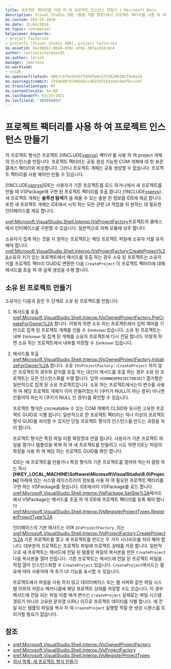 ```yaml
---
title: 프로젝트 팩터리를 사용 하 여 프로젝트 인스턴스 만들기 | Microsoft Docs
description: Visual Studio IDE (통합 개발 환경)에서 프로젝트 팩터리를 사용 하 여 프로젝트 클래스 인스턴스를 만드는 방법에 대해 알아봅니다.
ms.custom: SEO-VS-2020
ms.date: 11/04/2016
ms.topic: conceptual
helpviewer_keywords:
- project factories
- projects [Visual Studio SDK], project factories
ms.assetid: 94c90012-8669-459c-af8e-307ac242c8c4
author: leslierichardson95
ms.author: lerich
manager: jmartens
ms.workload:
- vssdk
ms.openlocfilehash: 40b7c3fbe5b5b7fd59fe0e57376290181f3e9a20
ms.sourcegitcommit: f2916d8fd296b92cc402597d1d1eecda4f6cccbf
ms.translationtype: MT
ms.contentlocale: ko-KR
ms.lasthandoff: 03/25/2021
ms.locfileid: "105056803"
---
```

# <a name="create-project-instances-by-using-project-factories"></a>프로젝트 팩터리를 사용 하 여 프로젝트 인스턴스 만들기
의 프로젝트 형식은 프로젝트 [!INCLUDE[vsprvs](../../code-quality/includes/vsprvs_md.md)] *팩터리* 를 사용 하 여 project 개체의 인스턴스를 만듭니다. 프로젝트 팩터리는 공동 생성 가능한 COM 개체에 대 한 표준 클래스 팩터리와 비슷합니다. 그러나 프로젝트 개체는 공동 생성할 수 없습니다. 프로젝트 팩터리를 사용 해야만 만들 수 있습니다.

 [!INCLUDE[vsprvs](../../code-quality/includes/vsprvs_md.md)]IDE는 사용자가 기존 프로젝트를 로드 하거나에서 새 프로젝트를 만들 때 VSPackage에 구현 된 프로젝트 팩터리를 호출 합니다 [!INCLUDE[vsprvs](../../code-quality/includes/vsprvs_md.md)] . 새 프로젝트 개체는 **솔루션 탐색기** 을 채울 수 있는 충분 한 정보를 IDE에 제공 합니다. 또한 새 프로젝트 개체는 IDE에서 시작 하는 모든 관련 UI 작업을 지 원하는 데 필요한 인터페이스를 제공 합니다.

 <xref:Microsoft.VisualStudio.Shell.Interop.IVsProjectFactory>프로젝트의 클래스에서 인터페이스를 구현할 수 있습니다. 일반적으로 자체 모듈에 상주 합니다.

 소유자가 집계 하는 것을 지 원하는 프로젝트는 해당 프로젝트 파일에 소유자 키를 유지 해야 합니다. <xref:Microsoft.VisualStudio.Shell.Interop.IVsProjectFactory.CreateProject%2A>소유자 키가 있는 프로젝트에서 메서드를 호출 하는 경우 소유 된 프로젝트는 소유자 키를 프로젝트 팩터리 GUID로 변환한 다음 `CreateProject` 이 프로젝트 팩터리에 대해 메서드를 호출 하 여 실제 생성을 수행 합니다.

## <a name="create-an-owned-project"></a>소유 된 프로젝트 만들기
 소유자는 다음과 같은 두 단계로 소유 된 프로젝트를 만듭니다.

1. 메서드를 호출 <xref:Microsoft.VisualStudio.Shell.Interop.IVsOwnedProjectFactory.PreCreateForOwner%2A> 합니다. 이렇게 하면 소유 하는 프로젝트에서 입력 제어를 기반으로 집계 된 프로젝트 개체를 만들 수 `IUnknown` 있습니다. 소유 된 프로젝트는 내부 `IUnknown` 및 집계 된 개체를 소유자 프로젝트에 다시 전달 합니다. 이렇게 하면 소유 하는 프로젝트에서 내부를 저장할 수 `IUnknown` 있습니다.

2. 메서드를 호출 <xref:Microsoft.VisualStudio.Shell.Interop.IVsOwnedProjectFactory.InitializeForOwner%2A> 합니다. 소유 `IVsProjectFactory::CreateProject` 하지 않은 프로젝트의 경우와 같이를 호출 하는 대신이 메서드를 호출 하는 경우 소유 된 프로젝트는 모든 인스턴스화를 수행 합니다. 입력 `VSOWNEDPROJECTOBJECT` 열거형은 일반적으로 집계 된 소유 프로젝트입니다. 소유 하는 프로젝트에서는이 변수를 사용 하 여 해당 프로젝트 개체가 이미 만들어졌는지 (쿠키가 NULL이 아닌 경우) 아니면 만들어야 하는지 (쿠키가 NULL 인 경우)를 확인할 수 있습니다.

   프로젝트 형식은 cocreatable 수 있는 COM 개체의 CLSID와 유사한 고유한 프로젝트 GUID로 식별 됩니다. 일반적으로 한 프로젝트 팩터리는 하나 이상의 프로젝트 형식 GUID를 처리할 수 있지만 단일 프로젝트 형식의 인스턴스를 만드는 과정을 처리 합니다.

   프로젝트 형식은 특정 파일 이름 확장명과 연결 됩니다. 사용자가 기존 프로젝트 파일을 열거나 템플릿을 복제 하 여 새 프로젝트를 만들려고 시도 하면 IDE는 파일의 확장을 사용 하 여 해당 하는 프로젝트 GUID를 확인 합니다.

   IDE는 새 프로젝트를 만들거나 특정 형식의 기존 프로젝트를 열어야 하는지 결정 하는 즉시 **[HKEY_LOCAL_MACHINE\Software\Microsoft\VisualStudio\8.0\Projects]** 아래에 있는 시스템 레지스트리의 정보를 사용 하 여 필요한 프로젝트 팩터리를 구현 하는 VSPackage를 찾습니다. IDE에서이 VSPackage를 로드 합니다. <xref:Microsoft.VisualStudio.Shell.Interop.IVsPackage.SetSite%2A>메서드에서 VSPackage는 메서드를 호출 하 여 IDE에 프로젝트 팩터리를 등록 해야 합니다 <xref:Microsoft.VisualStudio.Shell.Interop.IVsRegisterProjectTypes.RegisterProjectType%2A> .

   인터페이스의 기본 메서드는 이며 `IVsProjectFactory` ,이는 <xref:Microsoft.VisualStudio.Shell.Interop.IVsProjectFactory.CreateProject%2A> 기존 프로젝트를 열고 새 프로젝트를 만드는 두 가지 시나리오를 처리 해야 합니다. 대부분의 프로젝트는 프로젝트 파일에 프로젝트 상태를 저장 합니다. 일반적으로 새 프로젝트는 메서드에 전달 된 템플릿 파일의 복사본을 만든 `CreateProject` 다음 복사본을 열어 만듭니다. 기존 프로젝트는 메서드에 전달 된 프로젝트 파일을 직접 열어 인스턴스화할 수 `CreateProject` 있습니다. `CreateProject`메서드는 필요에 따라 사용자에 게 추가 UI 기능을 표시할 수 있습니다.

   프로젝트에서 파일을 사용 하지 않고 데이터베이스 또는 웹 서버와 같은 파일 시스템 이외의 저장소 메커니즘에 해당 프로젝트 상태를 저장할 수도 있습니다. 이 경우 메서드에 전달 되는 파일 이름 매개 변수는 `CreateProject` 실제로는 파일 시스템 경로가 아니라 고유한 문자열 (URL) 이므로 프로젝트 데이터를 식별 합니다. 에 전달 되는 템플릿 파일을 복사 하 여 `CreateProject` 실행할 적절 한 생성 시퀀스를 트리거할 필요가 없습니다.

## <a name="see-also"></a>참조
- <xref:Microsoft.VisualStudio.Shell.Interop.IVsOwnedProjectFactory>
- <xref:Microsoft.VisualStudio.Shell.Interop.IVsProjectFactory>
- <xref:Microsoft.VisualStudio.Shell.Interop.IVsRegisterProjectTypes>
- [검사 목록: 새 프로젝트 형식 만들기](../../extensibility/internals/checklist-creating-new-project-types.md)
